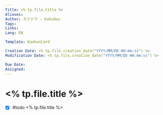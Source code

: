 ```yaml
---
Title: <% tp.file.title %>
Aliases:
Author: カクドウ ~ Kakudou
Tags:
Links:
Lang: EN

Template: KanbanCard

Creation Date: <% tp.file.creation_date("YYYY/MM/DD HH:mm:ss") %>
Modification Date: <% tp.file.creation_date("YYYY/MM/DD HH:mm:ss") %>

Due Date: 
Assigned: 
---
```


# <% tp.file.title %>

  - [x] #todo  <% tp.file.title %>
